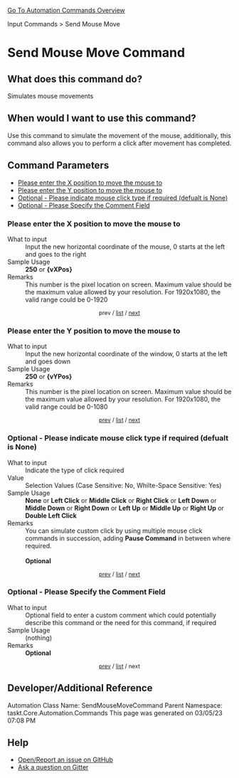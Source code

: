 <!--TITLE: Send Mouse Move Command -->
<!-- SUBTITLE: a command in the Input Commands group. -->
[Go To Automation Commands Overview](/automation-commands.md)


Input Commands &gt; Send Mouse Move


# Send Mouse Move Command


## What does this command do?
Simulates mouse movements


## When would I want to use this command?
Use this command to simulate the movement of the mouse, additionally, this command also allows you to perform a click after movement has completed.


<a id="param_list"></a>
## Command Parameters
- [Please enter the X position to move the mouse to](#param_0)
- [Please enter the Y position to move the mouse to](#param_1)
- [Optional - Please indicate mouse click type if required (defualt is None)](#param_2)
- [Optional - Please Specify the Comment Field](#param_3)


<a id="param_0"></a>
### Please enter the X position to move the mouse to


<dl>
<dt>What to input</dt><dd>Input the new horizontal coordinate of the mouse, 0 starts at the left and goes to the right</dd>
<dt>Sample Usage</dt><dd><strong>250</strong> or <strong>{vXPos}</strong></dd>
<dt>Remarks</dt><dd>This number is the pixel location on screen. Maximum value should be the maximum value allowed by your resolution. For 1920x1080, the valid range could be 0-1920</dd>
</dl>




<div style="font-size: 90%; text-align: center">


prev / [list](#param_list) / [next](#param_1)


</div>


<a id="param_1"></a>
### Please enter the Y position to move the mouse to


<dl>
<dt>What to input</dt><dd>Input the new horizontal coordinate of the window, 0 starts at the left and goes down</dd>
<dt>Sample Usage</dt><dd><strong>250</strong> or <strong>{vYPos}</strong></dd>
<dt>Remarks</dt><dd>This number is the pixel location on screen. Maximum value should be the maximum value allowed by your resolution. For 1920x1080, the valid range could be 0-1080</dd>
</dl>




<div style="font-size: 90%; text-align: center">


[prev](#param_1) / [list](#param_list) / [next](#param_2)


</div>


<a id="param_2"></a>
### Optional - Please indicate mouse click type if required (defualt is None)


<dl>
<dt>What to input</dt><dd>Indicate the type of click required</dd>
<dt>Value</dt><dd>Selection Values (Case Sensitive: No, Whilte-Space Sensitive: Yes)</dd>
<dt>Sample Usage</dt><dd><strong>None</strong> or  <strong>Left Click</strong> or  <strong>Middle Click</strong> or  <strong>Right Click</strong> or  <strong>Left Down</strong> or  <strong>Middle Down</strong> or  <strong>Right Down</strong> or  <strong>Left Up</strong> or  <strong>Middle Up</strong> or  <strong>Right Up</strong> or  <strong>Double Left Click</strong></dd>
<dt>Remarks</dt><dd>You can simulate custom click by using multiple mouse click commands in succession, adding <strong>Pause Command</strong> in between where required.<br><br>
<strong>Optional</strong><br></dd>
</dl>




<div style="font-size: 90%; text-align: center">


[prev](#param_2) / [list](#param_list) / [next](#param_3)


</div>


<a id="param_3"></a>
### Optional - Please Specify the Comment Field


<dl>
<dt>What to input</dt><dd>Optional field to enter a custom comment which could potentially describe this command or the need for this command, if required</dd>
<dt>Sample Usage</dt><dd>(nothing)</dd>
<dt>Remarks</dt><dd><strong>Optional</strong><br></dd>
</dl>




<div style="font-size: 90%; text-align: center">


[prev](#param_3) / [list](#param_list) / next


</div>


## Developer/Additional Reference
Automation Class Name: SendMouseMoveCommand
Parent Namespace: taskt.Core.Automation.Commands
This page was generated on 03/05/23 07:08 PM


## Help
- [Open/Report an issue on GitHub](https://github.com/rcktrncn/taskt/issues/new)
- [Ask a question on Gitter](https://gitter.im/taskt-rpa/Lobby)
